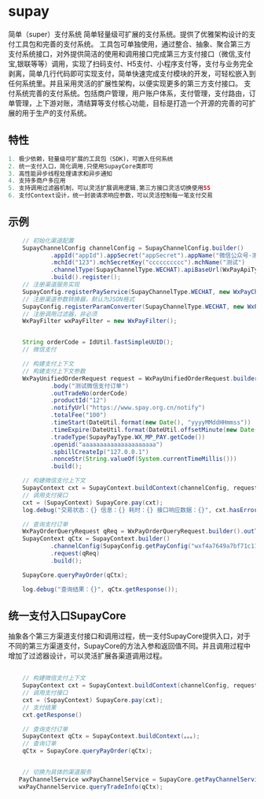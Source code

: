 # supay
简单（super）支付系统
简单轻量级可扩展的支付系统。提供了优雅架构设计的支付工具包和完善的支付系统。
工具包可单独使用，通过整合、抽象、聚合第三方支付系统接口，对外提供简洁的使用和调用接口完成第三方支付接口（微信,支付宝,银联等等）调用，实现了扫码支付、H5支付、小程序支付等，支付与业务完全剥离，简单几行代码即可实现支付，简单快速完成支付模块的开发，可轻松嵌入到任何系统里。并且采用灵活的扩展性架构，以便实现更多的第三方支付接口。
支付系统完善的支付系统。包括商户管理，用户账户体系，支付管理，支付路由，订单管理，上下游对账，清结算等支付核心功能，目标是打造一个开源的完善的可扩展的用于生产的支付系统。

## 特性
```java
1. 极少依赖，轻量级可扩展的工具包（SDK)，可嵌入任何系统
2. 统一支付入口，简化调用,只使用SupayCore类即可
3. 高性能异步线程处理请求和异步通知
4. 支持多商户多应用
5. 支持调用过滤器机制，可以灵活扩展调用逻辑,第三方接口灵活切换使用55
6. 支付Context设计，统一封装请求响应参数，可以灵活控制每一笔支付交易

```

## 示例
```java
    // 初始化渠道配置
    SupayChannelConfig channelConfig = SupayChannelConfig.builder()
            .appId("appId").appSecret("appSecret").appName("微信公众号-测试")
            .mchId("123").mchSecretKey("cccccccccc").mchName("测试")
            .channelType(SupayChannelType.WECHAT).apiBaseUrl(WxPayApiTypePay.BASE_URL_CHINA1.getUrl())
            .build().register();
    // 注册渠道服务实现
    SupayConfig.registerPayService(SupayChannelType.WECHAT, new WxPayChannelService());
    // 注册渠道参数转换器，默认为JSON格式
    SupayConfig.registerParamConverter(SupayChannelType.WECHAT, new WxPayConverter());
    // 注册调用过滤器，非必须
    WxPayFilter wxPayFilter = new WxPayFilter();


    String orderCode = IdUtil.fastSimpleUUID();
    // 微信支付

    // 构建支付上下文
    // 构建支付上下文参数
    WxPayUnifiedOrderRequest request = WxPayUnifiedOrderRequest.builder()
            .body("测试微信支付订单")
            .outTradeNo(orderCode)
            .productId("12")
            .notifyUrl("https://www.spay.org.cn/notify")
            .totalFee("100")
            .timeStart(DateUtil.format(new Date(), "yyyyMMddHHmmss"))
            .timeExpire(DateUtil.format(DateUtil.offsetMinute(new Date(), 15), "yyyyMMddHHmmss"))
            .tradeType(SupayPayType.WX_MP_PAY.getCode())
            .openid("aaaaaaaaaaaaaaaaaaaaa")
            .spbillCreateIp("127.0.0.1")
            .nonceStr(String.valueOf(System.currentTimeMillis()))
            .build();

    // 构建微信支付上下文
    SupayContext cxt = SupayContext.buildContext(channelConfig, request, false, wxPayFilter);
    // 调用支付接口
    cxt = (SupayContext) SupayCore.pay(cxt);
    log.debug("交易状态：{} 信息：{} 耗时：{} 接口响应数据：{}", cxt.hasError(), cxt.getMsg(), cxt.duration(), cxt.getResponse());

    // 查询支付订单
    WxPayOrderQueryRequest qReq = WxPayOrderQueryRequest.builder().outTradeNo(orderCode).build();
    SupayContext qCtx = SupayContext.builder()
            .channelConfig(SupayConfig.getPayConfig("wxf4a7649a7bf71c11"))
            .request(qReq)
            .build();

    SupayCore.queryPayOrder(qCtx);

    log.debug("查询结果：{}", qCtx.getResponse());


```

## 统一支付入口SupayCore
抽象各个第三方渠道支付接口和调用过程，统一支付SupayCore提供入口，对于不同的第三方渠道支付，SupayCore的方法入参和返回值不同。并且调用过程中增加了过滤器设计，可以灵活扩展各渠道调用过程。
```java
    
    // 构建微信支付上下文
    SupayContext cxt = SupayContext.buildContext(channelConfig, request, false, wxPayFilter);
    // 调用支付接口
    cxt = (SupayContext) SupayCore.pay(cxt);
    // 支付结果
    cxt.getResponse()

    // 查询支付订单
    SupayContext qCtx = SupayContext.buildContext(。。。);
    // 查询订单
    qCtx = SupayCore.queryPayOrder(qCtx);


    // 切换为具体的渠道服务
   PayChannelService wxPayChannelService = SupayCore.getPayChannelService(SupayChannelType.WECHAT);
   wxPayChannelService.queryTradeInfo(qCtx);


```
